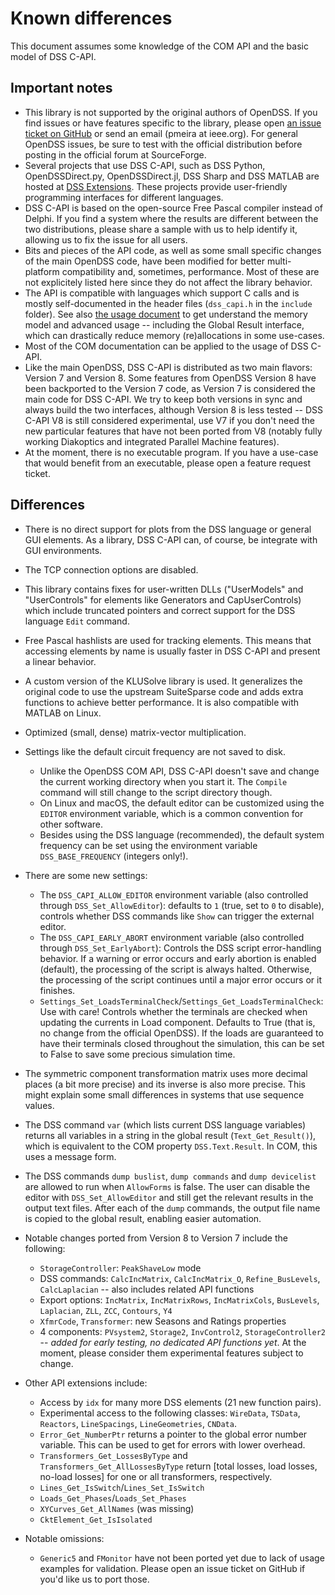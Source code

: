 # Known differences 

This document assumes some knowledge of the COM API and the basic model of DSS C-API.

## Important notes

- This library is not supported by the original authors of OpenDSS. If you find issues or have features specific to the library, please open [an issue ticket on GitHub](https://github.com/dss-extensions/dss_capi/issues/) or send an email (pmeira at ieee.org). For general OpenDSS issues, be sure to test with the official distribution before posting in the official forum at SourceForge.
- Several projects that use DSS C-API, such as DSS Python, OpenDSSDirect.py, OpenDSSDirect.jl, DSS Sharp and DSS MATLAB are hosted at [DSS Extensions](http://github.com/dss-extensions/). These projects provide user-friendly programming interfaces for different languages.
- DSS C-API is based on the open-source Free Pascal compiler instead of Delphi. If you find a system where the results are different between the two distributions, please share a sample with us to help identify it, allowing us to fix the issue for all users.
- Bits and pieces of the API code, as well as some small specific changes of the main OpenDSS code, have been modified for better multi-platform compatibility and, sometimes, performance. Most of these are not explicitely listed here since they do not affect the library behavior.
- The API is compatible with languages which support C calls and is mostly self-documented in the header files (`dss_capi.h` in the `include` folder). See also [the usage document](https://github.com/dss-extensions/dss_capi/blob/master/docs/usage.md) to get understand the memory model and advanced usage -- including the Global Result interface, which can drastically reduce memory (re)allocations in some use-cases.
- Most of the COM documentation can be applied to the usage of DSS C-API.
- Like the main OpenDSS, DSS C-API is distributed as two main flavors: Version 7 and Version 8. Some features from OpenDSS Version 8 have been backported to the Version 7 code, as Version 7 is considered the main code for DSS C-API. We try to keep both versions in sync and always build the two interfaces, although Version 8 is less tested -- DSS C-API V8 is still considered experimental, use V7 if you don't need the new particular features that have not been ported from V8 (notably fully working Diakoptics and integrated Parallel Machine features).
- At the moment, there is no executable program. If you have a use-case that would benefit from an executable, please open a feature request ticket.

## Differences

- There is no direct support for plots from the DSS language or general GUI elements. As a library, DSS C-API can, of course, be integrate with GUI environments.
- The TCP connection options are disabled.
- This library contains fixes for user-written DLLs ("UserModels" and "UserControls" for elements like Generators and CapUserControls) which include truncated pointers and correct support for the DSS language `Edit` command.
- Free Pascal hashlists are used for tracking elements. This means that accessing elements by name is usually faster in DSS C-API and present a linear behavior.
- A custom version of the KLUSolve library is used. It generalizes the original code to use the upstream SuiteSparse code and adds extra functions to achieve better performance. It is also compatible with MATLAB on Linux.
- Optimized (small, dense) matrix-vector multiplication.
- Settings like the default circuit frequency are not saved to disk. 
    - Unlike the OpenDSS COM API, DSS C-API doesn't save and change the current working directory when you start it. The `Compile` command will still change to the script directory though.
    - On Linux and macOS, the default editor can be customized using the `EDITOR` environment variable, which is a common convention for other software.
    - Besides using the DSS language (recommended), the default system frequency can be set using the environment variable `DSS_BASE_FREQUENCY` (integers only!).

- There are some new settings:
    - The `DSS_CAPI_ALLOW_EDITOR` environment variable (also controlled through `DSS_Set_AllowEditor`): defaults to `1` (true, set to `0` to disable),  controls whether DSS commands like `Show` can trigger the external editor. 
    - The `DSS_CAPI_EARLY_ABORT` environment variable (also controlled through `DSS_Set_EarlyAbort`):  Controls the DSS script error-handling behavior. If a warning or error occurs and early abortion is enabled (default), the processing of the
    script is always halted. Otherwise, the processing of the script continues until a major error occurs or it finishes.
    - `Settings_Set_LoadsTerminalCheck`/`Settings_Get_LoadsTerminalCheck`: Use with care! Controls whether the terminals are checked when updating the currents in Load component. Defaults to True (that is, no change from the official OpenDSS). If the loads are guaranteed to have their terminals closed throughout the simulation, this can be set to False to save some precious simulation time.

- The symmetric component transformation matrix uses more decimal places (a bit more precise) and its inverse is also more precise. This might explain some small differences in systems that use sequence values.

- The DSS command `var` (which lists current DSS language variables) returns all variables in a string in the global result (`Text_Get_Result()`), which is equivalent to the COM property `DSS.Text.Result`. In COM, this uses a message form.

- The DSS commands `dump buslist`, `dump commands` and `dump devicelist` are allowed to run when `AllowForms` is false. The user can disable the editor with `DSS_Set_AllowEditor` and still get the relevant results in the output text files. After each of the `dump` commands, the output file name is copied to the global result, enabling easier automation.

- Notable changes ported from Version 8 to Version 7 include the following: 
    - `StorageController`: `PeakShaveLow` mode
    - DSS commands: `CalcIncMatrix`, `CalcIncMatrix_O`, `Refine_BusLevels`, `CalcLaplacian` -- also includes related API functions
    - Export options: `IncMatrix`, `IncMatrixRows`, `IncMatrixCols`, `BusLevels`, `Laplacian`, `ZLL`, `ZCC`, `Contours`, `Y4`
    - `XfmrCode`, `Transformer`: new Seasons and Ratings properties
    - 4 components: `PVsystem2`, `Storage2`, `InvControl2`, `StorageController2` -- *added for early testing, no dedicated API functions yet*. At the moment, please consider them experimental features subject to change.
    
- Other API extensions include:
    - Access by `idx` for many more DSS elements (21 new function pairs).
    - Experimental access to the following classes: `WireData`, `TSData`, `Reactors`, `LineSpacings`, `LineGeometries`, `CNData`.
    - `Error_Get_NumberPtr` returns a pointer to the global error number variable. This can be used to get for errors with lower overhead.
    - `Transformers_Get_LossesByType` and `Transformers_Get_AllLossesByType` return [total losses, load losses, no-load losses] for one or all transformers, respectively.
    - `Lines_Get_IsSwitch`/`Lines_Set_IsSwitch`
    - `Loads_Get_Phases`/`Loads_Set_Phases`
    - `XYCurves_Get_AllNames` (was missing)
    - `CktElement_Get_IsIsolated`

- Notable omissions:
    - `Generic5` and `FMonitor` have not been ported yet due to lack of usage examples for validation. Please open an issue ticket on GitHub if you'd like us to port those.
